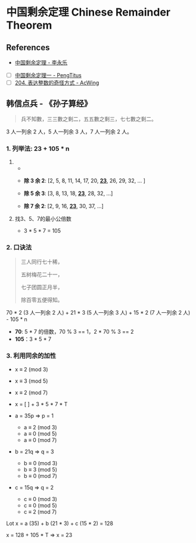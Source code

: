# 中国剩余定理 Chinese Remainder Theorem

## References

* [中国剩余定理 - 李永乐](https://www.youtube.com/watch?v=Ope18waS1GU)
* [ ] [中国剩余定理一 - PengTitus](https://www.youtube.com/watch?v=bFisuyRQEGk)
* [ ] [204. 表达整数的奇怪方式 - AcWing](https://www.acwing.com/problem/content/206/)

## 韩信点兵 - 《孙子算经》

> 兵不知數，三三數之剩二，五五數之剩三，七七數之剩二。

3 人一列余 2 人，5 人一列余 3 人，7 人一列余 2 人。

### 1. 列举法: 23 + 105 * n

1. -

   * **除 3 余 2**: [2, 5, 8, 11, 14, 17, 20, <u>**23**</u>, 26, 29, 32, ... ]

   * **除 5 余 3**: [3, 8, 13, 18, **<u>23</u>**, 28, 32, ...]

   * **除 7 余 2**: [2, 9, 16, **<u>23</u>**, 30, 37, ...]

2. 找3、5、7的最小公倍数

   * 3 * 5 * 7 = 105

### 2. 口诀法

> 三人同行七十稀，
>
> 五树梅花二十一，
>
> 七子团圆正月半，
>
> 除百零五便得知。

70 * 2 (3 人一列余 2 人) + 21 * 3 (5 人一列余 3 人) + 15 * 2 (7 人一列余 2 人) - 105 * n

* **70**: 5 * 7 的倍数，70 % 3 == 1，2 * 70 % 3 == 2
* **105**：3 * 5 * 7

### 3. 利用同余的加性

* x ≡ 2 (mod 3)
* x ≡ 3 (mod 5)
* x ≡ 2 (mod 7)
* x = [ ] + 3 * 5 * 7 * T



* a = 35p => p = 1
  * a ≡ 2 (mod 3)
  * a ≡ 0 (mod 5)
  * a ≡ 0 (mod 7)
* b = 21q => q = 3
  * b ≡ 0 (mod 3)
  * b ≡ 3 (mod 5)
  * b ≡ 0 (mod 7)
* c = 15q => q = 2
  * c ≡ 0 (mod 3)
  * c ≡ 0 (mod 5)
  * c ≡ 2 (mod 7)



Lot x = a (35) + b (21 * 3) + c (15 * 2) = 128

x = 128 + 105 * T => x = 23